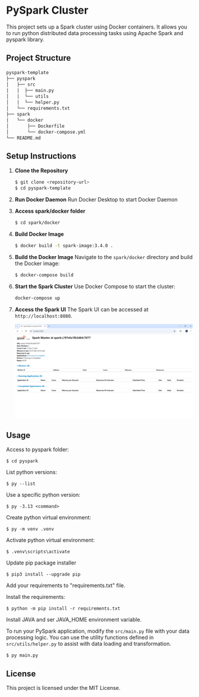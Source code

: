# PySpark Cluster

This project sets up a Spark cluster using Docker containers. It allows you to run python distributed data processing tasks using Apache Spark and pyspark library.

## Project Structure

```
pyspark-template
├── pyspark
│   ├── src
|   |  ├── main.py
│   |  └── utils
│   |  └── helper.py
│   └── requirements.txt
├── spark
|   └── docker
│       ├── Dockerfile
│       └── docker-compose.yml
└── README.md
```

## Setup Instructions

1. **Clone the Repository**

   ```bash
   $ git clone <repository-url>
   $ cd pyspark-template
   ```

2. **Run Docker Daemon**
   Run Docker Desktop to start Docker Daemon

3. **Access spark/docker folder**

   ```bash
   $ cd spark/docker
   ```

4. **Build Docker Image**

   ```bash
   $ docker build -t spark-image:3.4.0 .
   ```

5. **Build the Docker Image**
   Navigate to the `spark/docker` directory and build the Docker image:

   ```bash
   $ docker-compose build
   ```

6. **Start the Spark Cluster**
   Use Docker Compose to start the cluster:

   ```bash
   docker-compose up
   ```

7. **Access the Spark UI**
   The Spark UI can be accessed at `http://localhost:8080`.

   ![alt text](./docs/images/spark-ui.png)

## Usage

Access to pyspark folder:

```console
$ cd pyspark
```

List python versions:

```console
$ py --list
```

Use a specific python version:

```console
$ py -3.13 <command>
```

Create python virtual environment:

```console
$ py -m venv .venv
```

Activate python virtual environment:

```console
$ .venv\scripts\activate
```

Update pip package installer

```console
$ pip3 install --upgrade pip
```

Add your requirements to "requirements.txt" file.

Install the requirements:

```console
$ python -m pip install -r requirements.txt
```

Install JAVA and ser JAVA_HOME environment variable.

To run your PySpark application, modify the `src/main.py` file with your data processing logic. You can use the utility functions defined in `src/utils/helper.py` to assist with data loading and transformation.

```console
$ py main.py
```

## License

This project is licensed under the MIT License.
